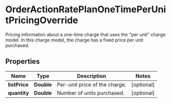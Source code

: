 

# OrderActionRatePlanOneTimePerUnitPricingOverride

Pricing information about a one-time charge that uses the \"per unit\" charge model. In this charge model, the charge has a fixed price per unit purchased. 

## Properties

| Name | Type | Description | Notes |
|------------ | ------------- | ------------- | -------------|
|**listPrice** | **Double** | Per-unit price of the charge.  |  [optional] |
|**quantity** | **Double** | Number of units purchased.  |  [optional] |



